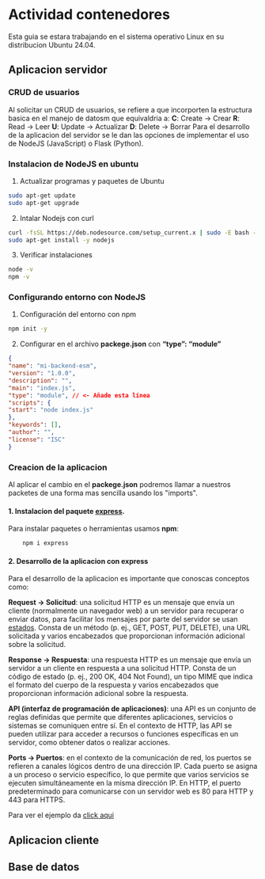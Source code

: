 # Actividad contenedores

Esta guia se estara trabajando en el sistema operativo Linux en su distribucion Ubuntu 24.04.

## Aplicacion servidor
### CRUD de usuarios

Al solicitar un CRUD de usuarios, se refiere a que incorporten la estructura basica en el manejo de datosm que equivaldria a:
**C**: Create   ->  Crear
**R**: Read     ->  Leer
**U**: Update   ->  Actualizar
**D**: Delete   ->  Borrar
Para el desarrollo de la aplicacion del servidor se le dan las opciones de implementar el uso de NodeJS (JavaScript) o Flask (Python).

### Instalacion de NodeJS en ubuntu

1. Actualizar programas y paquetes de Ubuntu
```bash
sudo apt-get update
sudo apt-get upgrade
```
2. Intalar Nodejs con curl
```bash
curl -fsSL https://deb.nodesource.com/setup_current.x | sudo -E bash -
sudo apt-get install -y nodejs
```
3. Verificar instalaciones
```bash
node -v
npm -v
```
### Configurando entorno con NodeJS

1. Configuración del entorno con npm
```bash
npm init -y
```

2. Configurar en el archivo **packege.json** con **“type”: “module”**
```json
{
"name": "mi-backend-esm",
"version": "1.0.0",
"description": "",
"main": "index.js",
"type": "module", // <- Añade esta línea
"scripts": {
"start": "node index.js"
},
"keywords": [],
"author": "",
"license": "ISC"
}
```

### Creacion de la aplicacion
Al aplicar el cambio en el **packege.json** podremos llamar a nuestros packetes de una forma mas sencilla usando los "imports".
#### 1. Instalacion del paquete [express].

Para instalar paquetes o herramientas usamos **npm**:
```bash
    npm i express
```
[express]:https://www.npmjs.com/package/express

#### 2. Desarrollo de la aplicacion con express
Para el desarrollo de la aplicacion es importante que conoscas conceptos como:

**Request -> Solicitud**: una solicitud HTTP es un mensaje que envía un cliente (normalmente un navegador web) a un servidor para recuperar o enviar datos, para facilitar los mensajes por parte del servidor se usan [estados]. Consta de un método (p. ej., GET, POST, PUT, DELETE), una URL solicitada y varios encabezados que proporcionan información adicional sobre la solicitud.

[estados]:https://http.dev/status

**Response -> Respuesta**: una respuesta HTTP es un mensaje que envía un servidor a un cliente en respuesta a una solicitud HTTP. Consta de un código de estado (p. ej., 200 OK, 404 Not Found), un tipo MIME que indica el formato del cuerpo de la respuesta y varios encabezados que proporcionan información adicional sobre la respuesta.

**API (interfaz de programación de aplicaciones)**: una API es un conjunto de reglas definidas que permite que diferentes aplicaciones, servicios o sistemas se comuniquen entre sí. En el contexto de HTTP, las API se pueden utilizar para acceder a recursos o funciones específicas en un servidor, como obtener datos o realizar acciones.

**Ports -> Puertos**: en el contexto de la comunicación de red, los puertos se refieren a canales lógicos dentro de una dirección IP. Cada puerto se asigna a un proceso o servicio específico, lo que permite que varios servicios se ejecuten simultáneamente en la misma dirección IP. En HTTP, el puerto predeterminado para comunicarse con un servidor web es 80 para HTTP y 443 para HTTPS.

Para ver el ejemplo da [click aqui]

[click aqui]:backend


## Aplicacion cliente

## Base de datos
